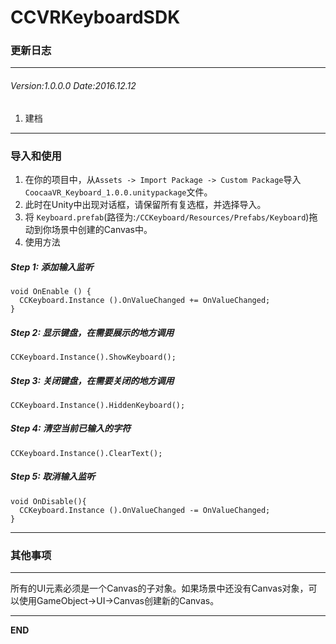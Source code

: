 # CCVRKeyboardSDK
### 更新日志

---

###### Version:1.0.0.0 Date:2016.12.12
1. 建档

---

### 导入和使用

1. 在你的项目中，从`Assets -> Import Package -> Custom Package`导入`CoocaaVR_Keyboard_1.0.0.unitypackage`文件。
2. 此时在Unity中出现对话框，请保留所有复选框，并选择导入。
3. 将 `Keyboard.prefab`(路径为:`/CCKeyboard/Resources/Prefabs/Keyboard`)拖动到你场景中创建的Canvas中。  
4. 使用方法

  ##### Step 1: 添加输入监听 
  ```
  void OnEnable () {
    CCKeyboard.Instance ().OnValueChanged += OnValueChanged; 
  }
  ```
  ##### Step 2: 显示键盘，在需要展示的地方调用
  ```
  CCKeyboard.Instance().ShowKeyboard();  
  ```
  ##### Step 3: 关闭键盘，在需要关闭的地方调用
  ```
  CCKeyboard.Instance().HiddenKeyboard(); 
  ```
  ##### Step 4: 清空当前已输入的字符
  ```
  CCKeyboard.Instance().ClearText(); 
  ```
  ##### Step 5: 取消输入监听
  ```
  void OnDisable(){
    CCKeyboard.Instance ().OnValueChanged -= OnValueChanged; 
  }
```

---

### 其他事项
---

所有的UI元素必须是一个Canvas的子对象。如果场景中还没有Canvas对象，可以使用GameObject->UI->Canvas创建新的Canvas。

---

**END**
